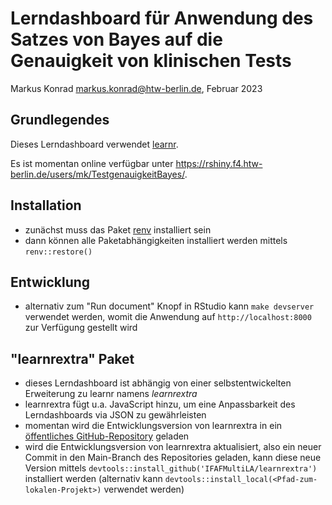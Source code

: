 # Lerndashboard für Anwendung des Satzes von Bayes auf die Genauigkeit von klinischen Tests

Markus Konrad <markus.konrad@htw-berlin.de>, Februar 2023

## Grundlegendes

Dieses Lerndashboard verwendet [learnr](https://rstudio.github.io/learnr/).

Es ist momentan online verfügbar unter https://rshiny.f4.htw-berlin.de/users/mk/TestgenauigkeitBayes/.

## Installation

- zunächst muss das Paket [renv](https://rstudio.github.io/renv/index.html) installiert sein
- dann können alle Paketabhängigkeiten installiert werden mittels `renv::restore()`

## Entwicklung

- alternativ zum "Run document" Knopf in RStudio kann `make devserver` verwendet werden, womit die Anwendung auf `http://localhost:8000` zur Verfügung gestellt wird

## "learnrextra" Paket

- dieses Lerndashboard ist abhängig von einer selbstentwickelten Erweiterung zu learnr namens *learnrextra*
- learnrextra fügt u.a. JavaScript hinzu, um eine Anpassbarkeit des Lerndashboards via JSON zu gewährleisten
- momentan wird die Entwicklungsversion von learnrextra in ein [öffentliches GitHub-Repository](https://github.com/IFAFMultiLA/learnrextra) geladen
- wird die Entwicklungsversion von learnrextra aktualisiert, also ein neuer Commit in den Main-Branch des Repositories geladen, kann diese neue Version mittels `devtools::install_github('IFAFMultiLA/learnrextra')` installiert werden (alternativ kann `devtools::install_local(<Pfad-zum-lokalen-Projekt>)` verwendet werden)


